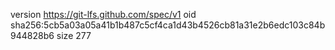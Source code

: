 version https://git-lfs.github.com/spec/v1
oid sha256:5cb5a03a05a41b1b487c5cf4ca1d43b4526cb81a31e2b6edc103c84b944828b6
size 277
